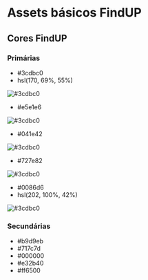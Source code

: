 # Assets básicos FindUP

## Cores FindUP
### Primárias

* #3cdbc0
* hsl(170, 69%, 55%)

![#3cdbc0](https://i.imgur.com/L2LQTe9.png)

* #e5e1e6

![#3cdbc0](https://i.imgur.com/Uif0Jr5.png)

* #041e42

![#3cdbc0](https://i.imgur.com/TPVjaqP.png)

* #727e82

![#3cdbc0](https://i.imgur.com/OvlR59f.png)


* #0086d6
* hsl(202, 100%, 42%)

![#3cdbc0](https://i.imgur.com/IFPknn9.png)

### Secundárias
* #b9d9eb
* #717c7d
* #000000
* #e32b40
* #ff6500

